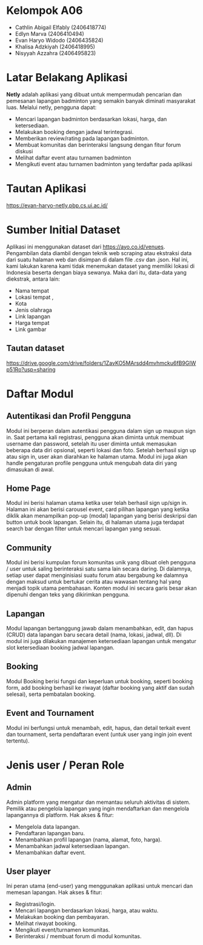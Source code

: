 # Kelompok A06
- Cathlin Abigail Elfably (2406418774)
- Edlyn Marva (2406410494)
- Evan Haryo Widodo (2406435824)
- Khalisa Adzkiyah (2406418995)
- Nisyyah Azzahra (2406495823)


# Latar Belakang Aplikasi
**Netly** adalah aplikasi yang dibuat untuk mempermudah pencarian dan pemesanan lapangan badminton yang semakin banyak diminati masyarakat luas. Melalui netly, pengguna dapat:
- Mencari lapangan badminton berdasarkan lokasi, harga, dan ketersediaan.
- Melakukan booking dengan jadwal terintegrasi.
- Memberikan review/rating pada lapangan badminton.
- Membuat komunitas dan berinteraksi langsung dengan fitur forum diskusi
- Melihat daftar event atau turnamen badminton
- Mengikuti event atau turnamen badminton yang terdaftar pada aplikasi


# Tautan Aplikasi
https://evan-haryo-netly.pbp.cs.ui.ac.id/


# Sumber Initial Dataset
Aplikasi ini menggunakan dataset dari https://ayo.co.id/venues. Pengambilan data diambil dengan teknik web scraping atau ekstraksi data dari suatu halaman web dan disimpan di dalam file .csv dan .json. Hal ini, kami lakukan karena kami tidak menemukan dataset yang memiliki lokasi di Indonesia beserta dengan biaya sewanya. Maka dari itu, data-data yang diekstrak, antara lain:
- Nama tempat
- Lokasi tempat ,
- Kota
- Jenis olahraga
- Link lapangan
- Harga tempat
- Link gambar
## Tautan dataset
https://drive.google.com/drive/folders/1ZavKO5MArsdd4mvhmcku6fB9GIWp51Ro?usp=sharing


# Daftar Modul
## Autentikasi dan Profil Pengguna
Modul ini berperan dalam autentikasi pengguna dalam sign up maupun sign in. Saat pertama kali registrasi, pengguna akan diminta untuk membuat username dan password, setelah itu user diminta untuk memasukan beberapa data diri opsional, seperti lokasi dan foto. Setelah berhasil sign up atau sign in, user akan diarahkan ke halaman utama. Modul ini juga akan handle pengaturan profile pengguna untuk mengubah data diri yang dimasukan di awal.


## Home Page
Modul ini berisi halaman utama ketika user telah berhasil sign up/sign in. Halaman ini akan berisi carousel event,  card pilihan lapangan yang ketika diklik akan menampilkan pop-up (modal) lapangan yang berisi deskripsi dan button untuk book lapangan. Selain itu, di halaman utama juga terdapat search bar dengan filter untuk mencari lapangan yang sesuai.


## Community
Modul ini berisi kumpulan forum komunitas unik yang dibuat oleh pengguna / user untuk saling berinteraksi satu sama lain secara daring. Di dalamnya, setiap user dapat menginisiasi suatu forum atau bergabung ke dalamnya dengan maksud untuk bertukar cerita atau wawasan tentang hal yang menjadi topik utama pembahasan. Konten modul ini secara garis besar akan dipenuhi dengan teks yang dikirimkan pengguna.


## Lapangan
Modul lapangan bertanggung jawab dalam menambahkan, edit, dan hapus (CRUD) data lapangan baru secara detail (nama, lokasi, jadwal, dll). Di modul ini juga dilakukan manajemen ketersediaan lapangan untuk mengatur slot ketersediaan booking jadwal lapangan.
## Booking
Modul Booking berisi fungsi dan keperluan untuk booking, seperti booking form, add booking berhasil ke riwayat (daftar booking yang aktif dan sudah selesai), serta pembatalan booking.
## Event and Tournament
Modul ini berfungsi untuk menambah, edit, hapus, dan detail terkait event dan tournament, serta pendaftaran event (untuk user yang ingin join event tertentu).


# Jenis user / Peran Role
## Admin
Admin platform yang mengatur dan memantau seluruh aktivitas di sistem. Pemilik atau pengelola lapangan yang ingin mendaftarkan dan mengelola lapangannya di platform.
Hak akses & fitur:
- Mengelola  data lapangan.
- Pendaftaran lapangan baru.
- Menambahkan profil lapangan (nama, alamat, foto, harga).
- Menambahkan jadwal ketersediaan lapangan.
- Menambahkan daftar event.


## User player
Ini peran utama (end-user) yang menggunakan aplikasi untuk mencari dan memesan lapangan.
Hak akses & fitur:
- Registrasi/login.
- Mencari lapangan berdasarkan lokasi, harga, atau waktu.
- Melakukan booking dan pembayaran.
- Melihat riwayat booking.
- Mengikuti event/turnamen komunitas.
- Berinteraksi / membuat forum di modul komunitas.
